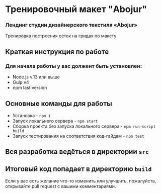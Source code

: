 # Тренировочный макет "Abojur"
### Лендинг студии дизайнерского текстиля «Abojur»
Тренировка построения сеток на гридах по макету
## Краткая инструкция по работе
### Для начала работы у вас должент быть установлен:
* Node.js v.13 или выше
* Gulp v4
* npm last version
## Основные команды для работы
* Установка - `npm i`
* Запуск локального сервера - `npm start`
* Сборка проекта без запуска локального сервера - `npm run-script build`
* Запуск тестирования на соответствия код-гайдам - `npm test`

## Вся разработка ведёться в директории `src`
## Итоговый код попадает в директорию `build`

Если у вас есть желание что-то изменить или улучшить, пожалуйста, открывайте pull request с вашими комментариями.
